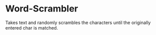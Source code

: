 # Word-Scrambler

Takes text and randomly scrambles the characters until the originally entered char is matched. 
